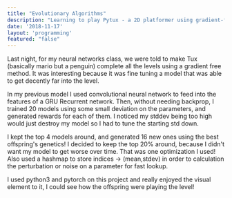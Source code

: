```yaml
---
title: "Evolutionary Algorithms"
description: "Learning to play Pytux - a 2D platformer using gradient-free learning"
date: '2018-11-17'
layout: 'programming'
featured: "false"
---
```

Last night, for my neural networks class, we were told to make Tux (basically mario but a penguin)
complete all the levels using a gradient free method. It was interesting because it was fine tuning a model
that was able to get decently far into the level.


In my previous model I used convolutional neural network to feed
into the features of a GRU Recurrent network. Then, without needing backprop, I trained 20 models using some small deviation
on the parameters, and generated rewards for each of them. I noticed my stddev being too high would just destroy my
model so I had to tune the starting std down.


I kept the top 4 models around, and generated 16 new ones using the best offspring's genetics! I decided to keep the top 20% around, because I didn't want my model to get worse over time. That was
one optimization I used! Also used a hashmap to store indices -> (mean,stdev) in order to calculation the perturbation or noise on a parameter for fast lookup.


I used python3 and pytorch on this project and really enjoyed the visual element to it, I could see how the offspring were playing the level!
